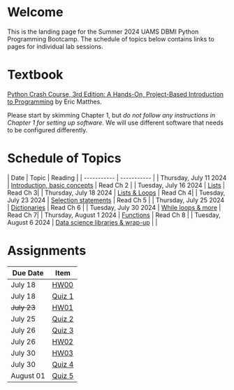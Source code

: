 # Welcome

This is the landing page for the Summer 2024 UAMS DBMI Python Programming Bootcamp. The schedule of topics below contains links to pages for individual lab sessions.

# Textbook

[Python Crash Course, 3rd Edition: A Hands-On, Project-Based Introduction to Programming](https://www.amazon.com/Python-Crash-Course-Eric-Matthes/dp/1718502702) by Eric Matthes.
 
Please start by skimming Chapter 1, but *do not follow any instructions in Chapter 1 for setting up software*. We will use different software that needs to be configured differently.



# Schedule of Topics

| Date      | Topic | Reading |
| ----------- | ----------- |
| Thursday, July 11 2024      | [Introduction, basic concepts](https://github.com/DBMI-Python-Programming-Bootcamp/2024-Python-Programming-Bootcamp-Materials/tree/main/lab-sessions/lab01)	| Read Ch 2      |
| Tuesday, July 16 2024   | [Lists](https://github.com/DBMI-Python-Programming-Bootcamp/2024-Python-Programming-Bootcamp-Materials/tree/main/lab-sessions/lab02)     | Read Ch 3|
| Thursday, July 18 2024   | [Lists & Loops](https://github.com/DBMI-Python-Programming-Bootcamp/2024-Python-Programming-Bootcamp-Materials/tree/main/lab-sessions/lab03)        | Read Ch 4|
| Tuesday, July 23 2024   | [Selection statements](https://github.com/DBMI-Python-Programming-Bootcamp/2024-Python-Programming-Bootcamp-Materials/tree/main/lab-sessions/lab04)        | Read Ch 5 |
| Thursday, July 25 2024   | [Dictionaries](https://github.com/DBMI-Python-Programming-Bootcamp/2024-Python-Programming-Bootcamp-Materials/tree/main/lab-sessions/lab05)        | Read Ch 6 |
| Tuesday, July 30 2024   | [While loops & more](https://github.com/DBMI-Python-Programming-Bootcamp/2024-Python-Programming-Bootcamp-Materials/tree/main/lab-sessions/lab06)        | Read Ch 7|
| Thursday, August 1 2024   | [Functions](https://github.com/DBMI-Python-Programming-Bootcamp/2024-Python-Programming-Bootcamp-Materials/blob/main/lab-sessions/lab07)        | Read Ch 8 |
| Tuesday, August 6 2024   | [Data science libraries & wrap-up](https://github.com/DBMI-Python-Programming-Bootcamp/2024-Python-Programming-Bootcamp-Materials/blob/main/lab-sessions/lab08)         | |



# Assignments

| Due Date | Item     |
| -------- | -------- |
| July 18     | [HW00](https://github.com/DBMI-Python-Programming-Bootcamp/2024-Python-Programming-Bootcamp-Materials/tree/main/assignments/hw00)         |
| July 18     | [Quiz 1](https://forms.office.com/r/Hsea8JiL8Y) |
| ~~July 23~~     | [HW01](https://github.com/DBMI-Python-Programming-Bootcamp/2024-Python-Programming-Bootcamp-Materials/tree/main/assignments/hw01)         |
| July 25     | [Quiz 2](https://forms.office.com/r/4JBUXFKAGS) |
| July 26     | [Quiz 3](https://forms.office.com/r/z9HJESLH2u) |
| July 26     | [HW02](https://github.com/DBMI-Python-Programming-Bootcamp/2024-Python-Programming-Bootcamp-Materials/tree/main/assignments/hw02)         |
| July 30     | [HW03](https://github.com/DBMI-Python-Programming-Bootcamp/2024-Python-Programming-Bootcamp-Materials/tree/main/assignments/hw03)         |
| July 30     | [Quiz 4](https://forms.office.com/r/1Jveedz9HS)         |
| August 01     | [Quiz 5](https://forms.office.com/r/0sSUgD158a)         |





